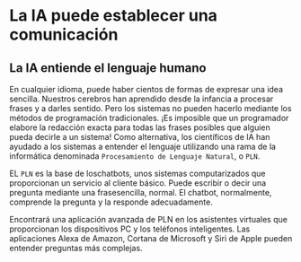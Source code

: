 # La IA puede establecer una comunicación
## La IA entiende el lenguaje humano

En cualquier idioma, puede haber cientos de formas de expresar una idea sencilla. Nuestros cerebros han aprendido desde la infancia a procesar frases y a darles sentido. Pero los sistemas no pueden hacerlo mediante los métodos de programación tradicionales. ¡Es imposible que un programador elabore la redacción exacta para todas las frases posibles que alguien pueda decirle a un sistema! Como alternativa, los científicos de IA han ayudado a los sistemas a entender el lenguaje utilizando una rama de la informática denominada `Procesamiento de Lenguaje Natural`, o `PLN`.

EL `PLN` es la base de loschatbots, unos sistemas computarizados que proporcionan un servicio al cliente básico. Puede escribir o decir una pregunta mediante una frasesencilla, normal. El chatbot, normalmente, comprende la pregunta y la responde adecuadamente.

Encontrará una aplicación avanzada de PLN en los asistentes virtuales que proporcionan los dispositivos PC y los teléfonos inteligentes. Las aplicaciones Alexa de Amazon, Cortana de Microsoft y Siri de Apple pueden entender preguntas más complejas.

